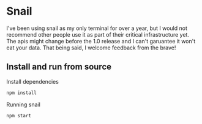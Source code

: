 # Snail

I've been using snail as my only terminal for over a year, but I would not recommend other people use it as part of their critical infrastructure yet. The apis might change before the 1.0 release and I can't garuantee it won't eat your data. That being said, I welcome feedback from the brave!

## Install and run from source
Install dependencies
```sh
npm install
```
Running snail
```sh
npm start
```

